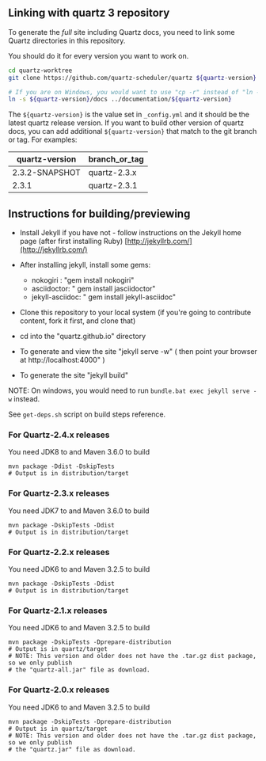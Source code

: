 ## Linking with quartz 3 repository

To generate the *full* site including Quartz docs, you need to link some Quartz directories in this repository.

You should do it for every version you want to work on.

```bash
cd quartz-worktree
git clone https://github.com/quartz-scheduler/quartz ${quartz-version}

# If you are on Windows, you would want to use "cp -r" instead of "ln -s"
ln -s ${quartz-version}/docs ../documentation/${quartz-version}
```

The `${quartz-version}` is the value set in `_config.yml` and it should be the latest
quartz release version. If you want to build other version of quartz docs, you can
add additional `${quartz-version}` that match to the git branch or tag. For examples: 

|quartz-version |branch_or_tag |
|---------------|--------------|
|2.3.2-SNAPSHOT |quartz-2.3.x  |
|2.3.1          |quartz-2.3.1  |

## Instructions for building/previewing

* Install Jekyll if you have not - follow instructions on the Jekyll home page (after first installing Ruby)
[http://jekyllrb.com/](http://jekyllrb.com/)

* After installing jekyll, install some gems:
  * nokogiri : "gem install nokogiri"
  * asciidoctor: " gem install jasciidoctor"
  * jekyll-asciidoc: " gem install jekyll-asciidoc"

* Clone this repository to your local system (if you're going to contribute content, fork it first, and clone that)
* cd into the "quartz.github.io" directory

* To generate and view the site "jekyll serve -w"   ( then point your browser at http://localhost:4000" )
* To generate the site "jekyll build"  

NOTE: On windows, you would need to run `bundle.bat exec jekyll serve -w` instead.

See `get-deps.sh` script on build steps reference.

### For Quartz-2.4.x releases

You need JDK8 to and Maven 3.6.0 to build
```
mvn package -Ddist -DskipTests
# Output is in distribution/target
```

### For Quartz-2.3.x releases

You need JDK7 to and Maven 3.6.0 to build
```
mvn package -DskipTests -Ddist 
# Output is in distribution/target
```

### For Quartz-2.2.x releases

You need JDK6 to and Maven 3.2.5 to build
```
mvn package -DskipTests -Ddist
# Output is in distribution/target
```

### For Quartz-2.1.x releases

You need JDK6 to and Maven 3.2.5 to build
```
mvn package -DskipTests -Dprepare-distribution
# Output is in quartz/target
# NOTE: This version and older does not have the .tar.gz dist package, so we only publish
# the "quartz-all.jar" file as download.
```


### For Quartz-2.0.x releases

You need JDK6 to and Maven 3.2.5 to build
```
mvn package -DskipTests -Dprepare-distribution
# Output is in quartz/target
# NOTE: This version and older does not have the .tar.gz dist package, so we only publish
# the "quartz.jar" file as download.
```